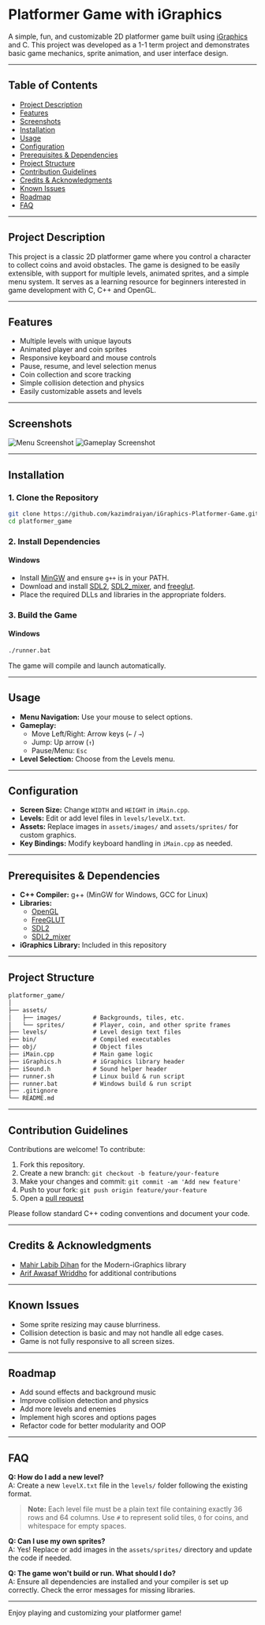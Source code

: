 # Platformer Game with iGraphics

A simple, fun, and customizable 2D platformer game built using [iGraphics](https://github.com/mahirlabibdihan/Modern-iGraphics) and C. This project was developed as a 1-1 term project and demonstrates basic game mechanics, sprite animation, and user interface design.

---

## Table of Contents

- [Project Description](#project-description)
- [Features](#features)
- [Screenshots](#screenshots)
- [Installation](#installation)
- [Usage](#usage)
- [Configuration](#configuration)
- [Prerequisites & Dependencies](#prerequisites--dependencies)
- [Project Structure](#project-structure)
- [Contribution Guidelines](#contribution-guidelines)
- [Credits & Acknowledgments](#credits--acknowledgments)
- [Known Issues](#known-issues)
- [Roadmap](#roadmap)
- [FAQ](#faq)

---

## Project Description

This project is a classic 2D platformer game where you control a character to collect coins and avoid obstacles. The game is designed to be easily extensible, with support for multiple levels, animated sprites, and a simple menu system. It serves as a learning resource for beginners interested in game development with C, C++ and OpenGL.

---

## Features

- Multiple levels with unique layouts
- Animated player and coin sprites
- Responsive keyboard and mouse controls
- Pause, resume, and level selection menus
- Coin collection and score tracking
- Simple collision detection and physics
- Easily customizable assets and levels

---

## Screenshots

![Menu Screenshot](assets/screenshots/menu.png)
![Gameplay Screenshot](assets/screenshots/gameplay.png)

---

## Installation

### 1. Clone the Repository

```bash
git clone https://github.com/kazimdraiyan/iGraphics-Platformer-Game.git
cd platformer_game
```

### 2. Install Dependencies

#### Windows

- Install [MinGW](http://www.mingw.org/) and ensure `g++` is in your PATH.
- Download and install [SDL2](https://www.libsdl.org/download-2.0.php), [SDL2_mixer](https://www.libsdl.org/projects/SDL_mixer/), and [freeglut](http://freeglut.sourceforge.net/).
- Place the required DLLs and libraries in the appropriate folders.

### 3. Build the Game

#### Windows

```bat
./runner.bat
```

The game will compile and launch automatically.

---

## Usage

- **Menu Navigation:** Use your mouse to select options.
- **Gameplay:**
  - Move Left/Right: Arrow keys (`←` / `→`)
  - Jump: Up arrow (`↑`)
  - Pause/Menu: `Esc`
- **Level Selection:** Choose from the Levels menu.

---

## Configuration

- **Screen Size:** Change `WIDTH` and `HEIGHT` in `iMain.cpp`.
- **Levels:** Edit or add level files in `levels/levelX.txt`.
- **Assets:** Replace images in `assets/images/` and `assets/sprites/` for custom graphics.
- **Key Bindings:** Modify keyboard handling in `iMain.cpp` as needed.

---

## Prerequisites & Dependencies

- **C++ Compiler:** g++ (MinGW for Windows, GCC for Linux)
- **Libraries:**
  - [OpenGL](https://www.opengl.org/)
  - [FreeGLUT](http://freeglut.sourceforge.net/)
  - [SDL2](https://www.libsdl.org/)
  - [SDL2_mixer](https://www.libsdl.org/projects/SDL_mixer/)
- **iGraphics Library:** Included in this repository

---

## Project Structure

```md
platformer_game/
│
├── assets/
│   ├── images/         # Backgrounds, tiles, etc.
│   └── sprites/        # Player, coin, and other sprite frames
├── levels/             # Level design text files
├── bin/                # Compiled executables
├── obj/                # Object files
├── iMain.cpp           # Main game logic
├── iGraphics.h         # iGraphics library header
├── iSound.h            # Sound helper header
├── runner.sh           # Linux build & run script
├── runner.bat          # Windows build & run script
├── .gitignore
└── README.md
```

---

## Contribution Guidelines

Contributions are welcome! To contribute:

1. Fork this repository.
2. Create a new branch: `git checkout -b feature/your-feature`
3. Make your changes and commit: `git commit -am 'Add new feature'`
4. Push to your fork: `git push origin feature/your-feature`
5. Open a [pull request](https://github.com/kazimdraiyan/iGraphics-Platformer-Game/pulls)

Please follow standard C++ coding conventions and document your code.

---

## Credits & Acknowledgments

- [Mahir Labib Dihan](https://github.com/mahirlabibdihan/) for the Modern-iGraphics library
- [Arif Awasaf Wriddho](https://github.com/WRIDDHO) for additional contributions

---

## Known Issues

- Some sprite resizing may cause blurriness.
- Collision detection is basic and may not handle all edge cases.
- Game is not fully responsive to all screen sizes.

---

## Roadmap

- Add sound effects and background music
- Improve collision detection and physics
- Add more levels and enemies
- Implement high scores and options pages
- Refactor code for better modularity and OOP

---

## FAQ

**Q: How do I add a new level?**  
A: Create a new `levelX.txt` file in the `levels/` folder following the existing format.
> **Note:** Each level file must be a plain text file containing exactly 36 rows and 64 columns. Use `#` to represent solid tiles, `O` for coins, and whitespace for empty spaces.

**Q: Can I use my own sprites?**  
A: Yes! Replace or add images in the `assets/sprites/` directory and update the code if needed.

**Q: The game won't build or run. What should I do?**  
A: Ensure all dependencies are installed and your compiler is set up correctly. Check the error messages for missing libraries.

---

Enjoy playing and customizing your platformer game!
